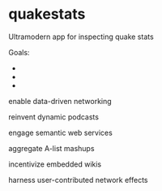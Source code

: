 quakestats
==========

Ultramodern app for inspecting quake stats

Goals:

<ul>
<li></li>
<li></li>
<li></li>
</ul>
<p>enable data-driven networking</p>
<p>reinvent dynamic podcasts</p>
<p>engage semantic web services</p>
<p>aggregate A-list mashups</p>
<p>incentivize embedded wikis</p>
<p>harness user-contributed network effects</p>
